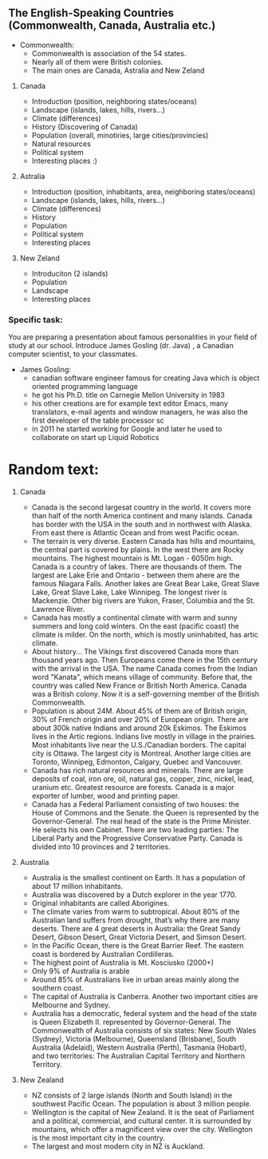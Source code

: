 ## The English-Speaking Countries (Commonwealth, Canada, Australia etc.)

* Commonwealth:
    * Commonwealth is association of the 54 states.   
    * Nearly all of them were British colonies.
    * The main ones are Canada, Astralia and New Zeland
  
1. Canada
   * Introduction (position, neighboring states/oceans)
   * Landscape (islands, lakes, hills, rivers...)
   * Climate (differences)
   * History (Discovering of Canada)
   * Population (overall, minotiries, large cities/provincies)
   * Natural resources
   * Political system
   * Interesting places :)
  
2. Astralia
   * Introduction (position, inhabitants, area, neighboring states/oceans)
   * Landscape (islands, lakes, hills, rivers...)
   * Climate (differences)
   * History
   * Population
   * Political system
   * Interesting places

3. New Zeland
   * Introduciton (2 islands)
   * Population
   * Landscape
   * Interesting places


### Specific task:
You are preparing  a presentation about famous personalities in your field of study at our school. Introduce James Gosling (dr. Java) , a Canadian computer scientist, to your classmates.

* James Gosling:
    *	canadian software engineer famous for creating Java which is object oriented programming language
    *	he got his Ph.D. title on Carnegie Mellon University in 1983
    *	his other creations are for example text editor Emacs, many translators, e-mail agents and window managers, he was also the first developer of the table processor sc
    *	in 2011 he started working for Google and later he used to collaborate on start up Liquid Robotics


# Random text:

1. Canada
   * Canada is the second largesat country in the world. It covers more than half of the north America continent and many islands.
   Canada has border with the USA in the south and in northwest with Alaska. From east there is Atlantic Ocean and from west Pacific ocean.
   * The terrain is very diverse. Eastern Canada has hills and mountains, the central part is covered by plains. In the west there are Rocky mountains. The highest mountain is Mt. Logan - 6050m high.     
   Canada is a country of lakes. There are thousands of them. The largest are Lake Erie and Ontario - between them ahere are the famous Niagara Falls. Another lakes are Great Bear Lake, Great Slave Lake, Great Slave Lake, Lake Winnipeg. The longest river is Mackenzie. Other big rivers are Yukon, Fraser, Columbia and the St. Lawrence River.
   * Canada has mostly a continental climate with warm and sunny summers and long cold winters. On the east (pacific coast) the climate is milder. On the north, which is mostly uninhabited, has artic climate.
   * About history... The Vikings first discovered Canada more than thousand years ago. Then Europeans come there in the 15th century with the arrival in the USA. The name Canada comes from the Indian word "Kanata", which means village of community. Before that, the country was called New France or British North America. Canada was a British colony. Now it is a self-governing member of the British Commonwealth.
   * Population is about 24M. About 45% of them are of British origin, 30% of French origin and over 20% of European origin. There are about 300k native Indians and around 20k Eskimos. The Eskimos lives in the Artic regions. Indians live mostly in village in the prairies. Most inhabitants live near the U.S./Canadian borders. The capital city is Ottawa. The largest city is Montreal. Another large cities are Toronto, Winnipeg, Edmonton, Calgary, Quebec and Vancouver.
   * Canada has rich natural resources and minerals. There are large deposits of coal, iron ore, oil, natural gas, copper, zinc, nickel, lead, uranium etc. Greatest resource are forests. Canada is a major exporter of lumber, wood and printing paper.
   * Canada has a Federal Parliament consisting of two houses: the House of Commons and the Senate. the Queen is represented by the Governor-General. The real head of the state is the Prime Minister. He selects his own Cabinet. There are two leading parties: The Liberal Party and the Progressive Conservative Party.
   Canada is divided into 10 provinces and 2 territories.

2. Australia
   * Australia is the smallest continent on Earth. It has a population of about 17 million inhabitants. 
   * Australia was discovered by a Dutch explorer in the year 1770. 
   * Original inhabitants are called Aborigines.
   * The climate varies from warm to subtropical. About 80% of the Australian land suffers from drought, that’s why there are many deserts. There are 4 great deserts in Australia: the Great Sandy Desert, Gibson Desert, Great Victoria Desert, and Simson Desert.
   * In the Pacific Ocean, there is the Great Barrier Reef. The eastern coast is bordered by Australian Cordilleras.
   * The highest point of Australia is Mt. Kosciusko (2000+)
   * Only 9% of Australia is arable
   * Around 85% of Australians live in urban areas mainly along the southern coast.
   * The capital of Australia is Canberra. Another two important cities are Melbourne and Sydney. 
   * Australia has a democratic, federal system and the head of the state is Queen Elizabeth II. represented by Governor-General. The Commonwealth of Australia consists of six states: New South Wales (Sydney), Victoria (Melbourne), Queensland (Brisbane), South Australia (Adelaid), Western Australia (Perth), Tasmania (Hobart), and two territories: The Australian Capital Territory and Northern Territory.

3. New Zealand 
   * NZ consists of 2 large islands (North and South Island) in the southwest Pacific Ocean. The population is about 3 million people.
   * Wellington is the capital of New Zealand. It is the seat of Parliament and a political, commercial, and cultural center. It is surrounded by mountains, which offer a magnificent view over the city. Wellington is the most important city in the country.
   * The largest and most modern city in NZ is Auckland.

